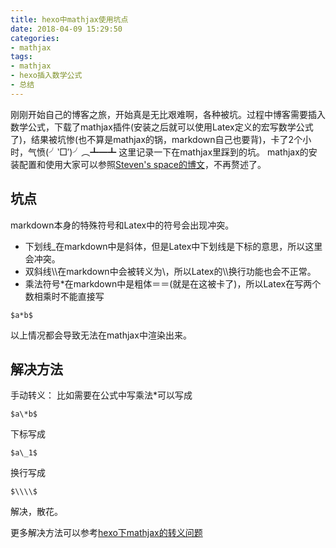 ```yaml
---
title: hexo中mathjax使用坑点
date: 2018-04-09 15:29:50
categories:
- mathjax
tags:
- mathjax
- hexo插入数学公式
- 总结
---
```

刚刚开始自己的博客之旅，开始真是无比艰难啊，各种被坑。过程中博客需要插入数学公式，下载了mathjax插件(安装之后就可以使用Latex定义的宏写数学公式了)，结果被坑惨(也不算是mathjax的锅，markdown自己也要背)，卡了2个小时，气愤(╯‵□′)╯︵┻━┻
这里记录一下在mathjax里踩到的坑。
mathjax的安装配置和使用大家可以参照[Steven's space的博文](http://stevenshi.me/2017/06/26/hexo-insert-formula/)，不再赘述了。

## 坑点
markdown本身的特殊符号和Latex中的符号会出现冲突。
- 下划线\_在markdown中是斜体，但是Latex中下划线是下标的意思，所以这里会冲突。
- 双斜线\\\\在markdown中会被转义为\，所以Latex的\\\\换行功能也会不正常。
- 乘法符号\*在markdown中是粗体＝＝(就是在这被卡了)，所以Latex在写两个数相乘时不能直接写
```
$a*b$
```
以上情况都会导致无法在mathjax中渲染出来。

## 解决方法
手动转义：
比如需要在公式中写乘法*可以写成
```
$a\*b$
```
下标写成
```
$a\_1$
```
换行写成
```
$\\\\$
```
解决，散花。

更多解决方法可以参考[hexo下mathjax的转义问题](http://shomy.top/2016/10/22/hexo-markdown-mathjax/)
